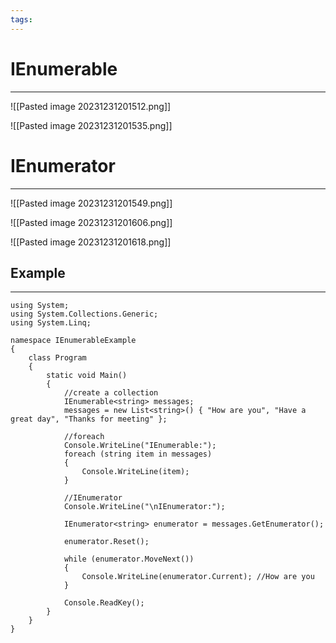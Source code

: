 ```yaml
---
tags:
---
```


# IEnumerable
---

![[Pasted image 20231231201512.png]]

![[Pasted image 20231231201535.png]]

# IEnumerator
---

![[Pasted image 20231231201549.png]]

![[Pasted image 20231231201606.png]]

![[Pasted image 20231231201618.png]]

## Example
---

```CSharp
using System;
using System.Collections.Generic;
using System.Linq;

namespace IEnumerableExample
{
    class Program
    {
        static void Main()
        {
            //create a collection
            IEnumerable<string> messages;
            messages = new List<string>() { "How are you", "Have a great day", "Thanks for meeting" };

            //foreach
            Console.WriteLine("IEnumerable:");
            foreach (string item in messages)
            {
                Console.WriteLine(item);
            }

            //IEnumerator
            Console.WriteLine("\nIEnumerator:");
            
            IEnumerator<string> enumerator = messages.GetEnumerator();
            
            enumerator.Reset();

            while (enumerator.MoveNext())
            {
                Console.WriteLine(enumerator.Current); //How are you
            }

            Console.ReadKey();
        }
    }
}
```





























